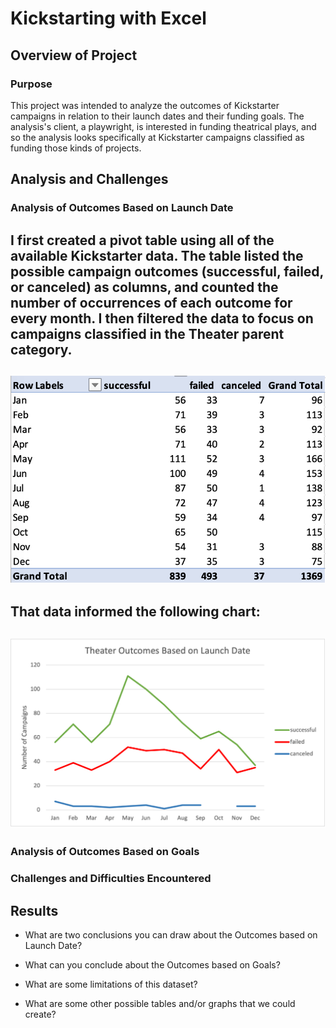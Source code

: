 # Kickstarting with Excel

## Overview of Project

### Purpose

This project was intended to analyze the outcomes of Kickstarter campaigns in relation to their launch dates and their funding goals. The analysis's client, a playwright, is interested in funding theatrical plays, and so the analysis looks specifically at Kickstarter campaigns classified as funding those kinds of projects. 

## Analysis and Challenges

### Analysis of Outcomes Based on Launch Date

I first created a pivot table using all of the available Kickstarter data. The table listed the possible campaign outcomes (successful, failed, or canceled) as columns, and counted the number of occurrences of each outcome for every month. I then filtered the data to focus on campaigns classified in the Theater parent category.
---
![Table of Outcomes by Launch](Resources/Outcomes_vs_Launch_Table.png)
---
That data informed the following chart:
---
![Chart of Outcomes by Launch](Resources/Theater_Outcomes_vs_Launch.png)
---

### Analysis of Outcomes Based on Goals

### Challenges and Difficulties Encountered

## Results

- What are two conclusions you can draw about the Outcomes based on Launch Date?

- What can you conclude about the Outcomes based on Goals?

- What are some limitations of this dataset?

- What are some other possible tables and/or graphs that we could create?

